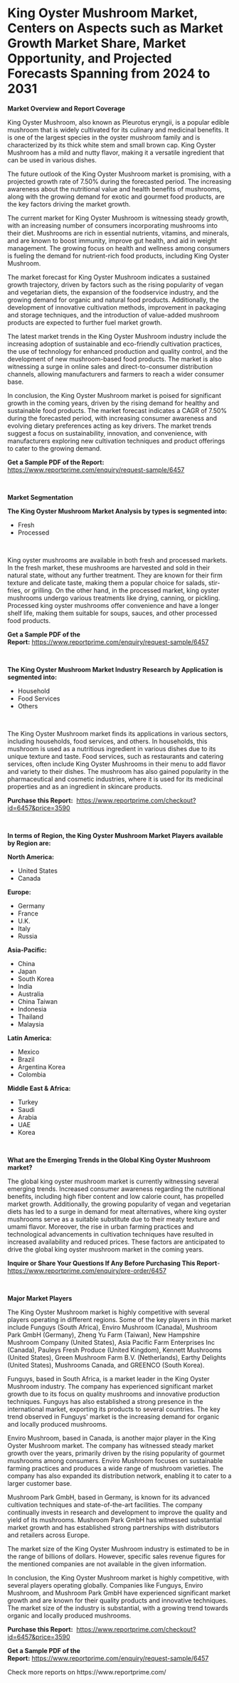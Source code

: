 <p><h1>King Oyster Mushroom Market, Centers on Aspects such as Market Growth Market Share, Market Opportunity, and Projected Forecasts Spanning from 2024 to 2031</h1></p><p><strong>Market Overview and Report Coverage</strong></p>
<p><p>King Oyster Mushroom, also known as Pleurotus eryngii, is a popular edible mushroom that is widely cultivated for its culinary and medicinal benefits. It is one of the largest species in the oyster mushroom family and is characterized by its thick white stem and small brown cap. King Oyster Mushroom has a mild and nutty flavor, making it a versatile ingredient that can be used in various dishes.</p><p>The future outlook of the King Oyster Mushroom market is promising, with a projected growth rate of 7.50% during the forecasted period. The increasing awareness about the nutritional value and health benefits of mushrooms, along with the growing demand for exotic and gourmet food products, are the key factors driving the market growth.</p><p>The current market for King Oyster Mushroom is witnessing steady growth, with an increasing number of consumers incorporating mushrooms into their diet. Mushrooms are rich in essential nutrients, vitamins, and minerals, and are known to boost immunity, improve gut health, and aid in weight management. The growing focus on health and wellness among consumers is fueling the demand for nutrient-rich food products, including King Oyster Mushroom.</p><p>The market forecast for King Oyster Mushroom indicates a sustained growth trajectory, driven by factors such as the rising popularity of vegan and vegetarian diets, the expansion of the foodservice industry, and the growing demand for organic and natural food products. Additionally, the development of innovative cultivation methods, improvement in packaging and storage techniques, and the introduction of value-added mushroom products are expected to further fuel market growth.</p><p>The latest market trends in the King Oyster Mushroom industry include the increasing adoption of sustainable and eco-friendly cultivation practices, the use of technology for enhanced production and quality control, and the development of new mushroom-based food products. The market is also witnessing a surge in online sales and direct-to-consumer distribution channels, allowing manufacturers and farmers to reach a wider consumer base.</p><p>In conclusion, the King Oyster Mushroom market is poised for significant growth in the coming years, driven by the rising demand for healthy and sustainable food products. The market forecast indicates a CAGR of 7.50% during the forecasted period, with increasing consumer awareness and evolving dietary preferences acting as key drivers. The market trends suggest a focus on sustainability, innovation, and convenience, with manufacturers exploring new cultivation techniques and product offerings to cater to the growing demand.</p></p>
<p><strong>Get a Sample PDF of the Report:</strong> <a href="https://www.reportprime.com/enquiry/request-sample/6457">https://www.reportprime.com/enquiry/request-sample/6457</a></p>
<p>&nbsp;</p>
<p><strong>Market Segmentation</strong></p>
<p><strong>The King Oyster Mushroom Market Analysis by types is segmented into:</strong></p>
<p><ul><li>Fresh</li><li>Processed</li></ul></p>
<p>&nbsp;</p>
<p><p>King oyster mushrooms are available in both fresh and processed markets. In the fresh market, these mushrooms are harvested and sold in their natural state, without any further treatment. They are known for their firm texture and delicate taste, making them a popular choice for salads, stir-fries, or grilling. On the other hand, in the processed market, king oyster mushrooms undergo various treatments like drying, canning, or pickling. Processed king oyster mushrooms offer convenience and have a longer shelf life, making them suitable for soups, sauces, and other processed food products.</p></p>
<p><strong>Get a Sample PDF of the Report:</strong>&nbsp;<a href="https://www.reportprime.com/enquiry/request-sample/6457">https://www.reportprime.com/enquiry/request-sample/6457</a></p>
<p>&nbsp;</p>
<p><strong>The King Oyster Mushroom Market Industry Research by Application is segmented into:</strong></p>
<p><ul><li>Household</li><li>Food Services</li><li>Others</li></ul></p>
<p>&nbsp;</p>
<p><p>The King Oyster Mushroom market finds its applications in various sectors, including households, food services, and others. In households, this mushroom is used as a nutritious ingredient in various dishes due to its unique texture and taste. Food services, such as restaurants and catering services, often include King Oyster Mushrooms in their menu to add flavor and variety to their dishes. The mushroom has also gained popularity in the pharmaceutical and cosmetic industries, where it is used for its medicinal properties and as an ingredient in skincare products.</p></p>
<p><strong>Purchase this Report:</strong>&nbsp; <a href="https://www.reportprime.com/checkout?id=6457&price=3590">https://www.reportprime.com/checkout?id=6457&price=3590</a></p>
<p>&nbsp;</p>
<p><strong>In terms of Region, the King Oyster Mushroom Market Players available by Region are:</strong></p>
<p>
    <p> <strong> North America: </strong>
        <ul>
            <li>United States</li>
            <li>Canada</li>
        </ul>
        </p> 
    <p> <strong> Europe: </strong>
        <ul>
            <li>Germany</li>
            <li>France</li>
            <li>U.K.</li>
            <li>Italy</li>
            <li>Russia</li>
        </ul>
        </p> 
    <p> <strong> Asia-Pacific: </strong>
        <ul>
            <li>China</li>
            <li>Japan</li>
            <li>South Korea</li>
            <li>India</li>
            <li>Australia</li>
            <li>China Taiwan</li>
            <li>Indonesia</li>
            <li>Thailand</li>
            <li>Malaysia</li>
        </ul>
        </p> 
    <p> <strong> Latin America: </strong>
        <ul>
            <li>Mexico</li>
            <li>Brazil</li>
            <li>Argentina Korea</li>
            <li>Colombia</li>
        </ul>
        </p> 
    <p> <strong> Middle East & Africa: </strong>
        <ul>
            <li>Turkey</li>
            <li>Saudi</li>
            <li>Arabia</li>
            <li>UAE</li>
            <li>Korea</li>
        </ul>
    </p>
    </p>
<p>&nbsp;</p>
<p><strong>What are the Emerging Trends in the Global King Oyster Mushroom market?</strong></p>
<p><p>The global king oyster mushroom market is currently witnessing several emerging trends. Increased consumer awareness regarding the nutritional benefits, including high fiber content and low calorie count, has propelled market growth. Additionally, the growing popularity of vegan and vegetarian diets has led to a surge in demand for meat alternatives, where king oyster mushrooms serve as a suitable substitute due to their meaty texture and umami flavor. Moreover, the rise in urban farming practices and technological advancements in cultivation techniques have resulted in increased availability and reduced prices. These factors are anticipated to drive the global king oyster mushroom market in the coming years.</p></p>
<p><strong>Inquire or Share Your Questions If Any Before Purchasing This Report</strong>- <a href="https://www.reportprime.com/enquiry/pre-order/6457">https://www.reportprime.com/enquiry/pre-order/6457</a></p>
<p>&nbsp;</p>
<p><strong>Major Market Players</strong></p>
<p><p>The King Oyster Mushroom market is highly competitive with several players operating in different regions. Some of the key players in this market include Funguys (South Africa), Enviro Mushroom (Canada), Mushroom Park GmbH (Germany), Zheng Yu Farm (Taiwan), New Hampshire Mushroom Company (United States), Asia Pacific Farm Enterprises Inc (Canada), Pauleys Fresh Produce (United Kingdom), Kennett Mushrooms (United States), Green Mushroom Farm B.V. (Netherlands), Earthy Delights (United States), Mushrooms Canada, and GREENCO (South Korea).</p><p>Funguys, based in South Africa, is a market leader in the King Oyster Mushroom industry. The company has experienced significant market growth due to its focus on quality mushrooms and innovative production techniques. Funguys has also established a strong presence in the international market, exporting its products to several countries. The key trend observed in Funguys' market is the increasing demand for organic and locally produced mushrooms.</p><p>Enviro Mushroom, based in Canada, is another major player in the King Oyster Mushroom market. The company has witnessed steady market growth over the years, primarily driven by the rising popularity of gourmet mushrooms among consumers. Enviro Mushroom focuses on sustainable farming practices and produces a wide range of mushroom varieties. The company has also expanded its distribution network, enabling it to cater to a larger customer base.</p><p>Mushroom Park GmbH, based in Germany, is known for its advanced cultivation techniques and state-of-the-art facilities. The company continually invests in research and development to improve the quality and yield of its mushrooms. Mushroom Park GmbH has witnessed substantial market growth and has established strong partnerships with distributors and retailers across Europe.</p><p>The market size of the King Oyster Mushroom industry is estimated to be in the range of billions of dollars. However, specific sales revenue figures for the mentioned companies are not available in the given information.</p><p>In conclusion, the King Oyster Mushroom market is highly competitive, with several players operating globally. Companies like Funguys, Enviro Mushroom, and Mushroom Park GmbH have experienced significant market growth and are known for their quality products and innovative techniques. The market size of the industry is substantial, with a growing trend towards organic and locally produced mushrooms.</p></p>
<p><strong>Purchase this Report:</strong>&nbsp;&nbsp;<a href="https://www.reportprime.com/checkout?id=6457&price=3590">https://www.reportprime.com/checkout?id=6457&price=3590</a></p>
<p></p>
<p><strong>Get a Sample PDF of the Report:</strong>&nbsp;<a href="https://www.reportprime.com/enquiry/request-sample/6457">https://www.reportprime.com/enquiry/request-sample/6457</a></p>
<p>Check more reports on https://www.reportprime.com/</p>